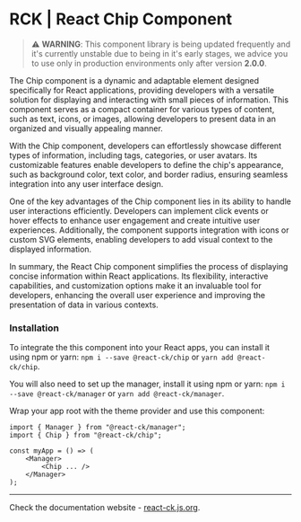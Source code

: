 # RCK | React Chip Component

> :warning: **WARNING**: This component library is being updated frequently and it's currently unstable due to being in it's early stages, we advice you to use only in production environments only after version **2.0.0**.

The Chip component is a dynamic and adaptable element designed specifically for React applications, providing developers with a versatile solution for displaying and interacting with small pieces of information. This component serves as a compact container for various types of content, such as text, icons, or images, allowing developers to present data in an organized and visually appealing manner.

With the Chip component, developers can effortlessly showcase different types of information, including tags, categories, or user avatars. Its customizable features enable developers to define the chip's appearance, such as background color, text color, and border radius, ensuring seamless integration into any user interface design.

One of the key advantages of the Chip component lies in its ability to handle user interactions efficiently. Developers can implement click events or hover effects to enhance user engagement and create intuitive user experiences. Additionally, the component supports integration with icons or custom SVG elements, enabling developers to add visual context to the displayed information.

In summary, the React Chip component simplifies the process of displaying concise information within React applications. Its flexibility, interactive capabilities, and customization options make it an invaluable tool for developers, enhancing the overall user experience and improving the presentation of data in various contexts.

### Installation 

To integrate the this component into your React apps, you can install it using npm or yarn: `npm i --save @react-ck/chip` or `yarn add @react-ck/chip`.

You will also need to set up the manager, install it using npm or yarn: `npm i --save @react-ck/manager` or `yarn add @react-ck/manager`.

Wrap your app root with the theme provider and use this component:

```tsx
import { Manager } from "@react-ck/manager";
import { Chip } from "@react-ck/chip";

const myApp = () => (
    <Manager>
        <Chip ... />
    </Manager>
);
```

<!-- storybook-ignore -->

---

Check the documentation website - [react-ck.js.org](https://react-ck.js.org).